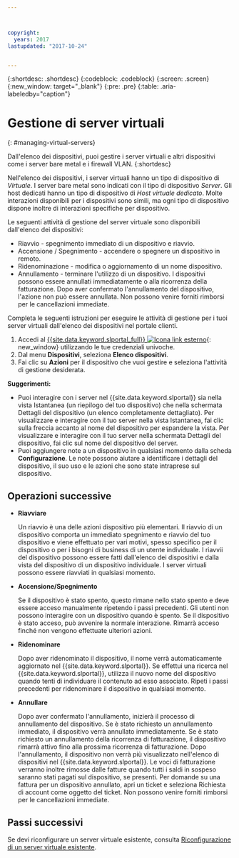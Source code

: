 ```yaml
---



copyright:
  years: 2017
lastupdated: "2017-10-24"


---
```


{:shortdesc: .shortdesc}
{:codeblock: .codeblock}
{:screen: .screen}
{:new_window: target="_blank"}
{:pre: .pre}
{:table: .aria-labeledby="caption"}


# Gestione di server virtuali
{: #managing-virtual-servers}

Dall'elenco dei dispositivi, puoi gestire i server virtuali e altri dispositivi come i server bare metal e i firewall VLAN.
{:shortdesc}

Nell'elenco dei dispositivi, i server virtuali hanno un tipo di dispositivo di *Virtuale*. I server bare metal sono indicati con il tipo di dispositivo *Server*. Gli host dedicati hanno un tipo di dispositivo di *Host virtuale dedicato*. Molte interazioni disponibili per i dispositivi sono simili, ma ogni tipo di dispositivo dispone inoltre di interazioni specifiche per dispositivo.

Le seguenti attività di gestione del server virtuale sono disponibili dall'elenco dei dispositivi:
* Riavvio -  spegnimento immediato di un dispositivo e riavvio.
* Accensione / Spegnimento - accendere o spegnere un dispositivo in remoto.
* Ridenominazione - modifica o aggiornamento di un nome dispositivo.
* Annullamento - terminare l'utilizzo di un dispositivo. I dispositivi possono essere annullati immediatamente o alla ricorrenza della fatturazione. Dopo aver confermato l'annullamento del dispositivo, l'azione non può essere annullata. Non possono venire forniti rimborsi per le cancellazioni immediate.

Completa le seguenti istruzioni per eseguire le attività di gestione per i tuoi server virtuali dall'elenco dei dispositivi nel portale clienti.  
1. Accedi al [{{site.data.keyword.slportal_full}} ![Icona link esterno](../icons/launch-glyph.svg "Icona link esterno")](https://control.softlayer.com/){: new_window} utilizzando le tue credenziali univoche. 
2. Dal menu **Dispositivi**, seleziona **Elenco dispositivi**.
3. Fai clic su **Azioni** per il dispositivo che vuoi gestire e seleziona l'attività di gestione desiderata.

**Suggerimenti:** 
* Puoi interagire con i server nel {{site.data.keyword.slportal}} sia nella vista Istantanea (un riepilogo del tuo dispositivo) che nella schermata Dettagli del dispositivo (un elenco completamente dettagliato). Per visualizzare e interagire con il tuo server nella vista Istantanea, fai clic sulla freccia accanto al nome del dispositivo per espandere la vista. Per visualizzare e interagire con il tuo server nella schermata Dettagli del dispositivo, fai clic sul nome del dispositivo del server.
* Puoi aggiungere note a un dispositivo in qualsiasi momento dalla scheda **Configurazione**. Le note possono aiutare a identificare i dettagli del dispositivo, il suo uso e le azioni che sono state intraprese sul dispositivo.

## Operazioni successive
* **Riavviare**

    Un riavvio è una delle azioni dispositivo più elementari. Il riavvio di un dispositivo comporta un immediato spegnimento e riavvio del tuo dispositivo e viene effettuato per vari motivi, spesso specifico per il dispositivo o per i bisogni di business di un utente individuale. I riavvii del dispositivo possono essere fatti dall'elenco dei dispositivi e dalla vista del dispositivo di un dispositivo individuale. I server virtuali possono essere riavviati in qualsiasi momento.  

* **Accensione/Spegnimento**

    Se il dispositivo è stato spento, questo rimane nello stato spento e deve essere acceso manualmente ripetendo i passi precedenti. Gli utenti non possono interagire con un dispositivo quando è spento. Se il dispositivo è stato acceso, può avvenire la normale interazione. Rimarrà acceso finché non vengono effettuate ulteriori azioni.

* **Ridenominare**

  Dopo aver ridenominato il dispositivo, il nome verrà automaticamente aggiornato nel {{site.data.keyword.slportal}}. Se effettui una ricerca nel {{site.data.keyword.slportal}}, utilizza il nuovo nome del dispositivo quando tenti di individuare il contenuto ad esso associato. Ripeti i passi precedenti per ridenominare il dispositivo in qualsiasi momento.

* **Annullare**

  Dopo aver confermato l'annullamento, inizierà il processo di annullamento del dispositivo. Se è stato richiesto un annullamento immediato, il dispositivo verrà annullato immediatamente. Se è stato richiesto un annullamento della ricorrenza di fatturazione, il dispositivo rimarrà attivo fino alla prossima ricorrenza di fatturazione. Dopo l'annullamento, il dispositivo non verrà più visualizzato nell'elenco di dispositivi nel {{site.data.keyword.slportal}}. Le voci di fatturazione verranno inoltre rimosse dalle fatture quando tutti i saldi in sospeso saranno stati pagati sul dispositivo, se presenti. Per domande su una fattura per un dispositivo annullato, apri un ticket e seleziona Richiesta di account come oggetto del ticket. Non possono venire forniti rimborsi per le cancellazioni immediate.
  
## Passi successivi
Se devi riconfigurare un server virtuale esistente, consulta [Riconfigurazione di un server virtuale esistente](../vsi/vsi_reconfigure.html).

